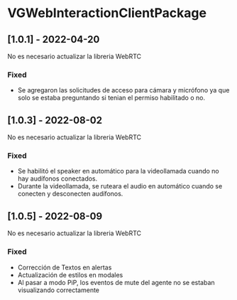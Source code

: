 # VGWebInteractionClientPackage

## [1.0.1] - 2022-04-20
No es necesario actualizar la libreria WebRTC

### Fixed
- Se agregaron las solicitudes de acceso para cámara y micrófono ya que solo se estaba preguntando si tenian el permiso habilitado o no.

## [1.0.3] - 2022-08-02
No es necesario actualizar la libreria WebRTC

### Fixed
- Se habilitó el speaker en automático para la videollamada cuando no hay audífonos conectados.
- Durante la videollamada, se ruteara el audio en automático cuando se conecten y desconecten audífonos. 

## [1.0.5] - 2022-08-09
No es necesario actualizar la libreria WebRTC

### Fixed
- Corrección de Textos en alertas
- Actualización de estilos en modales
- Al pasar a modo PiP, los eventos de mute del agente no se estaban visualizando correctamente



